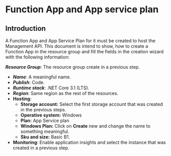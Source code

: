 # Function App and App service plan

## Introduction
A Function App and App Service Plan for it must be created to host the Management API. This document is intend to show, how to create a Function App in the resource group and fill the fields in the creation wizard with the following information:

 ***Resource Group***: The resource group create in a previous step.
- ***Name***: A meaningful name.
- ***Publish***: Code.
- ***Runtime stack***: .NET Core 3.1 (LTS).
- ***Region***: Same region as the rest of the resources.
- **Hosting**: 
    - **Storage account:** Select the first storage account that was created in the previous steps. 
    - **Operative system:** Windows 
    - **Plan:** App Service plan 
    - **Windows Plan:** Click on **Create** new and change the name to something meaningful. 
    - **Sku and size:** Basic B1. 
- **Monitoring**: Enable application insights and select the instance that was created in a previous step.

